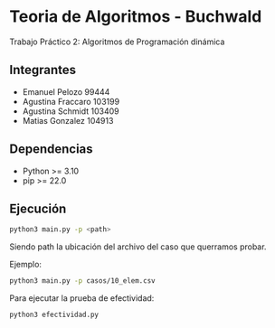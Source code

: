 # Teoria de Algoritmos - Buchwald

Trabajo Práctico 2: Algoritmos de Programación dinámica

## Integrantes
* Emanuel Pelozo 99444
* Agustina Fraccaro 103199
* Agustina Schmidt 103409
* Matias Gonzalez 104913

## Dependencias

* Python >= 3.10
* pip >= 22.0

## Ejecución

```bash
python3 main.py -p <path>
```

Siendo path la ubicación del archivo del caso que querramos probar.

Ejemplo: 

```bash
python3 main.py -p casos/10_elem.csv
```

Para ejecutar la prueba de efectividad:
```bash
python3 efectividad.py
```